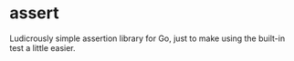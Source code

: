 # assert
Ludicrously simple assertion library for Go, just to make using the built-in test a little easier.
